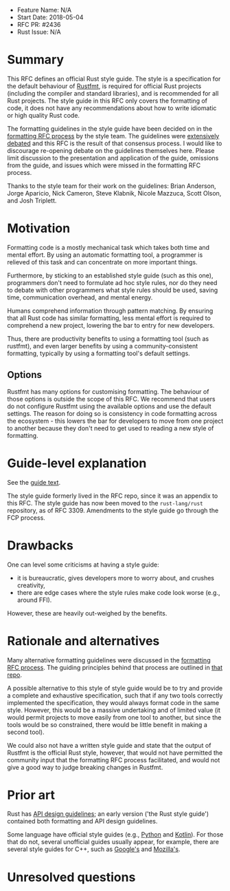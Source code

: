 - Feature Name: N/A
- Start Date: 2018-05-04
- RFC PR: #2436
- Rust Issue: N/A

# Summary
[summary]: #summary

This RFC defines an official Rust style guide. The style is a specification for the default behaviour of [Rustfmt](https://github.com/rust-lang-nursery/rustfmt), is required for official Rust projects (including the compiler and standard libraries), and is recommended for all Rust projects. The style guide in this RFC only covers the formatting of code, it does not have any recommendations about how to write idiomatic or high quality Rust code.

The formatting guidelines in the style guide have been decided on in the [formatting RFC process](https://github.com/rust-lang/rfcs/blob/master/text/1607-style-rfcs.md) by the style team. The guidelines were [extensively debated](https://github.com/rust-lang-nursery/fmt-rfcs/issues?utf8=%E2%9C%93&q=is%3Aissue) and this RFC is the result of that consensus process. I would like to discourage re-opening debate on the guidelines themselves here. Please limit discussion to the presentation and application of the guide, omissions from the guide, and issues which were missed in the formatting RFC process.

Thanks to the style team for their work on the guidelines: Brian Anderson, Jorge Aparicio, Nick Cameron, Steve Klabnik, Nicole Mazzuca, Scott Olson, and Josh Triplett.

# Motivation
[motivation]: #motivation

Formatting code is a mostly mechanical task which takes both time and mental effort. By using an automatic formatting tool, a programmer is relieved of this task and can concentrate on more important things.

Furthermore, by sticking to an established style guide (such as this one), programmers don't need to formulate ad hoc style rules, nor do they need to debate with other programmers what style rules should be used, saving time, communication overhead, and mental energy.

Humans comprehend information through pattern matching. By ensuring that all Rust code has similar formatting, less mental effort is required to comprehend a new project, lowering the bar to entry for new developers.

Thus, there are productivity benefits to using a formatting tool (such as rustfmt), and even larger benefits by using a community-consistent formatting, typically by using a formatting tool's default settings.

## Options

Rustfmt has many options for customising formatting. The behaviour of those options is outside the scope of this RFC. We recommend that users do not configure Rustfmt using the available options and use the default settings. The reason for doing so is consistency in code formatting across the ecosystem - this lowers the bar for developers to move from one project to another because they don't need to get used to reading a new style of formatting.

# Guide-level explanation
[guide-level-explanation]: #guide-level-explanation

See the [guide text](https://doc.rust-lang.org/nightly/style-guide/).

The style guide formerly lived in the RFC repo, since it was an appendix to this RFC. The style guide has now been moved to the `rust-lang/rust` repository, as of RFC 3309. Amendments to the style guide go through the FCP process.



# Drawbacks
[drawbacks]: #drawbacks

One can level some criticisms at having a style guide:

* it is bureaucratic, gives developers more to worry about, and crushes creativity,
* there are edge cases where the style rules make code look worse (e.g., around FFI).

However, these are heavily out-weighed by the benefits.


# Rationale and alternatives
[alternatives]: #alternatives

Many alternative formatting guidelines were discussed in the [formatting RFC process](https://github.com/rust-lang-nursery/fmt-rfcs/issues?utf8=%E2%9C%93&q=is%3Aissue). The guiding principles behind that process are outlined in [that repo](https://github.com/rust-lang-nursery/fmt-rfcs#guiding-principles).

A possible alternative to this style of style guide would be to try and provide a complete and exhaustive specification, such that if any two tools correctly implemented the specification, they would always format code in the same style. However, this would be a massive undertaking and of limited value (it would permit projects to move easily from one tool to another, but since the tools would be so constrained, there would be little benefit in making a second tool).

We could also not have a written style guide and state that the output of Rustfmt is the official Rust style, however, that would not have permitted the community input that the formatting RFC process facilitated, and would not give a good way to judge breaking changes in Rustfmt.


# Prior art
[prior-art]: #prior-art

Rust has [API design guidelines](https://rust-lang-nursery.github.io/api-guidelines/); an early version ('the Rust style guide') contained both formatting and API design guidelines.

Some language have official style guides (e.g., [Python](https://www.python.org/dev/peps/pep-0008/) and [Kotlin](https://kotlinlang.org/docs/reference/coding-conventions.html#formatting)). For those that do not, several unofficial guides usually appear, for example, there are several style guides for C++, such as [Google's](https://google.github.io/styleguide/cppguide.html) and [Mozilla's](https://developer.mozilla.org/en-US/docs/Mozilla/Developer_guide/Coding_Style).


# Unresolved questions
[unresolved]: #unresolved-questions


